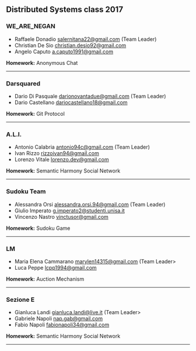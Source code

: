 
## Distributed Systems class 2017

### WE_ARE_NEGAN 
- Raffaele Donadio <salernitana22@gmail.com> (Team Leader)
- Christian De Sio <christian.desio92@gmail.com>
- Angelo Caputo <a.caputo1991@gmail.com>

**Homework:** Anonymous Chat

--------------------------------------------------------------------------------------

### Darsquared
- Dario Di Pasquale <darionovantadue@gmail.com> (Team Leader)
- Dario Castellano <dariocastellano18@gmail.com>

**Homework:** Git Protocol

--------------------------------------------------------------------------------------

### A.L.I.
- Antonio Calabria <antonio94c@gmail.com> (Team Leader)
- Ivan Rizzo rizzoivan94@gmail.com
- Lorenzo Vitale lorenzo.dev@gmail.com

**Homework:** Semantic Harmony Social Network

--------------------------------------------------------------------------------------

### Sudoku Team
- Alessandra Orsi <alessandra.orsi.94@gmail.com> (Team Leader)
- Giulio Imperato <g.imperato2@studenti.unisa.it>
- Vincenzo Nastro  <vinctusor@gmail.com>

**Homework:** Sudoku Game

--------------------------------------------------------------------------------------

### LM
- Maria Elena Cammarano <marylen14315@gmail.com> (Team Leader>
- Luca Peppe <lcpp1994@gmail.com>

**Homework:** Auction Mechanism

--------------------------------------------------------------------------------------

### Sezione E
- Gianluca Landi <gianluca.landi@live.it> (Team Leader>
- Gabriele Napoli <nap.gab@gmail.com>
- Fabio Napoli  <fabionapoli34@gmail.com>

**Homework:** Semantic Harmony Social Network

--------------------------------------------------------------------------------------
